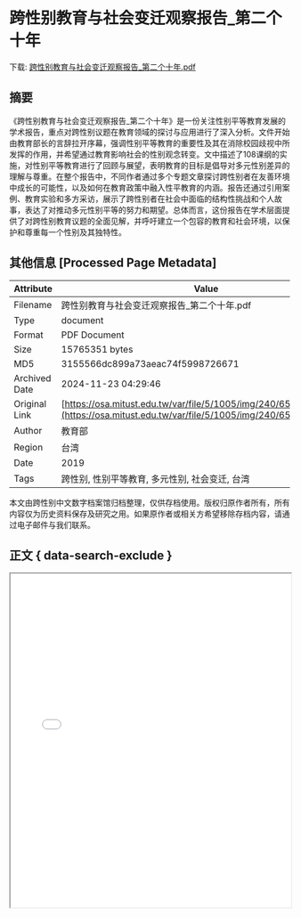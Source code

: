 # 跨性别教育与社会变迁观察报告_第二个十年

<!-- tcd_download_link -->
下载: <a href="跨性别教育与社会变迁观察报告_第二个十年.pdf" download>跨性别教育与社会变迁观察报告_第二个十年.pdf</a>
<!-- tcd_download_link_end -->

## 摘要

<!-- tcd_abstract -->
《跨性别教育与社会变迁观察报告_第二个十年》是一份关注性别平等教育发展的学术报告，重点对跨性别议题在教育领域的探讨与应用进行了深入分析。文件开始由教育部长的言辞拉开序幕，强调性别平等教育的重要性及其在消除校园歧视中所发挥的作用，并希望通过教育影响社会的性别观念转变。文中描述了108课纲的实施，对性别平等教育进行了回顾与展望，表明教育的目标是倡导对多元性别差异的理解与尊重。在整个报告中，不同作者通过多个专题文章探讨跨性别者在友善环境中成长的可能性，以及如何在教育政策中融入性平教育的内涵。报告还通过引用案例、教育实验和多方采访，展示了跨性别者在社会中面临的结构性挑战和个人故事，表达了对推动多元性别平等的努力和期望。总体而言，这份报告在学术层面提供了对跨性别教育议题的全面见解，并呼吁建立一个包容的教育和社会环境，以保护和尊重每一个性别及其独特性。

<!-- tcd_abstract_end -->

## 其他信息 [Processed Page Metadata]

| Attribute       | Value                                  |
|-----------------|----------------------------------------|
| Filename        | 跨性别教育与社会变迁观察报告_第二个十年.pdf                             |
| Type            | document                                 |
| Format          | PDF Document                               |
| Size            | 15765351 bytes                           |
| MD5             | 3155566dc899a73aeac74f5998726671                                  |
| Archived Date   | 2024-11-23 04:29:46                             |
| Original Link   | [https://osa.mitust.edu.tw/var/file/5/1005/img/240/655971989.pdf](https://osa.mitust.edu.tw/var/file/5/1005/img/240/655971989.pdf)                         |
| Author          | 教育部                               |
| Region          | 台湾                               |
| Date            | 2019                                 |
| Tags            | 跨性别, 性别平等教育, 多元性别, 社会变迁, 台湾                                 |

本文由跨性别中文数字档案馆归档整理，仅供存档使用。版权归原作者所有，所有内容仅为历史资料保存及研究之用。如果原作者或相关方希望移除存档内容，请通过电子邮件与我们联系。

## 正文 { data-search-exclude }

<!-- tcd_main_text -->
<iframe src="../跨性别教育与社会变迁观察报告_第二个十年.pdf" width="100%" height="600px">
    <p>无法显示PDF，请下载查看。</p>
</iframe>
<!-- tcd_main_text_end -->

